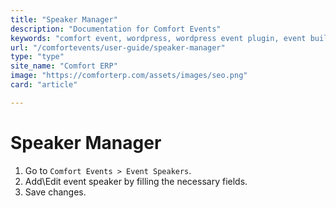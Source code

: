 ```yaml
---
title: "Speaker Manager"
description: "Documentation for Comfort Events"
keywords: "comfort event, wordpress, wordpress event plugin, event builder"
url: "/comfortevents/user-guide/speaker-manager"
type: "type"
site_name: "Comfort ERP"
image: "https://comforterp.com/assets/images/seo.png"
card: "article"

---
```


# Speaker Manager

1. Go to `Comfort Events > Event Speakers`.
2. Add\Edit event speaker by filling the necessary fields.
3. Save changes.
